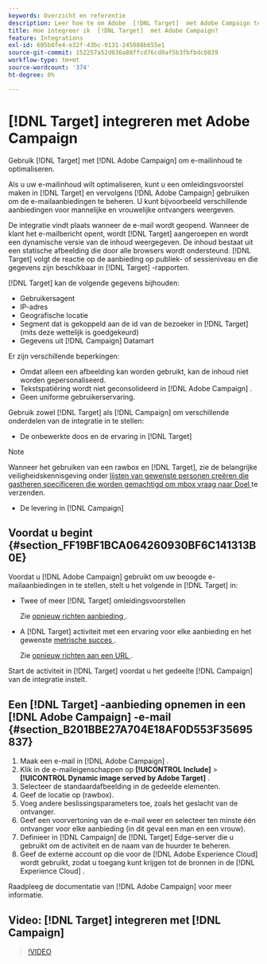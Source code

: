 ```yaml
---
keywords: Overzicht en referentie
description: Leer hoe te om Adobe  [!DNL Target]  met Adobe Campaign te gebruiken om e-mailinhoud te optimaliseren.
title: Hoe integreer ik  [!DNL Target]  met Adobe Campaign?
feature: Integrations
exl-id: 605b8fe4-e32f-43bc-9131-245008b655e1
source-git-commit: 152257a52d836a88ffcd76cd9af5b3fbfbdc0839
workflow-type: tm+mt
source-wordcount: '374'
ht-degree: 0%

---
```


# [!DNL Target] integreren met Adobe Campaign

Gebruik [!DNL Target] met [!DNL Adobe Campaign] om e-mailinhoud te optimaliseren.

Als u uw e-mailinhoud wilt optimaliseren, kunt u een omleidingsvoorstel maken in [!DNL Target] en vervolgens [!DNL Adobe Campaign] gebruiken om de e-mailaanbiedingen te beheren. U kunt bijvoorbeeld verschillende aanbiedingen voor mannelijke en vrouwelijke ontvangers weergeven.

De integratie vindt plaats wanneer de e-mail wordt geopend. Wanneer de klant het e-mailbericht opent, wordt [!DNL Target] aangeroepen en wordt een dynamische versie van de inhoud weergegeven. De inhoud bestaat uit een statische afbeelding die door alle browsers wordt ondersteund. [!DNL Target] volgt de reactie op de aanbieding op publiek- of sessieniveau en die gegevens zijn beschikbaar in [!DNL Target] -rapporten.

[!DNL Target] kan de volgende gegevens bijhouden:

* Gebruikersagent
* IP-adres
* Geografische locatie
* Segment dat is gekoppeld aan de id van de bezoeker in [!DNL Target] (mits deze wettelijk is goedgekeurd)
* Gegevens uit [!DNL Campaign] Datamart

Er zijn verschillende beperkingen:

* Omdat alleen een afbeelding kan worden gebruikt, kan de inhoud niet worden gepersonaliseerd.
* Tekstspatiëring wordt niet geconsolideerd in [!DNL Adobe Campaign] .
* Geen uniforme gebruikerservaring.

Gebruik zowel [!DNL Target] als [!DNL Campaign] om verschillende onderdelen van de integratie in te stellen:

* De onbewerkte doos en de ervaring in [!DNL Target]

>[!NOTE]
>
>Wanneer het gebruiken van een rawbox en [!DNL Target], zie de belangrijke veiligheidskennisgeving onder [ lijsten van gewenste personen creëren die gastheren specificeren die worden gemachtigd om mbox vraag naar Doel ](/help/main/administrating-target/hosts.md#allowlist) te verzenden.

* De levering in [!DNL Campaign]

## Voordat u begint {#section_FF19BF1BCA064260930BF6C141313B0E}

Voordat u [!DNL Adobe Campaign] gebruikt om uw beoogde e-mailaanbiedingen in te stellen, stelt u het volgende in [!DNL Target] in:

* Twee of meer [!DNL Target] omleidingsvoorstellen

  Zie [ opnieuw richten aanbieding ](/help/main/c-experiences/c-manage-content/offer-redirect.md).

* A [!DNL Target] activiteit met een ervaring voor elke aanbieding en het gewenste [ metrische succes ](/help/main/c-activities/r-success-metrics/success-metrics.md).

  Zie [ opnieuw richten aan een URL ](/help/main/c-experiences/c-visual-experience-composer/redirect-offer.md).

Start de activiteit in [!DNL Target] voordat u het gedeelte [!DNL Campaign] van de integratie instelt.

## Een [!DNL Target] -aanbieding opnemen in een [!DNL Adobe Campaign] -e-mail {#section_B201BBE27A704E18AF0D553F35695837}

1. Maak een e-mail in [!DNL Adobe Campaign] .
1. Klik in de e-maileigenschappen op **[!UICONTROL Include]** > **[!UICONTROL Dynamic image served by Adobe Target]** .
1. Selecteer de standaardafbeelding in de gedeelde elementen.
1. Geef de locatie op (rawbox).
1. Voeg andere beslissingsparameters toe, zoals het geslacht van de ontvanger.
1. Geef een voorvertoning van de e-mail weer en selecteer ten minste één ontvanger voor elke aanbieding (in dit geval een man en een vrouw).
1. Definieer in [!DNL Campaign] de [!DNL Target] Edge-server die u gebruikt om de activiteit en de naam van de huurder te beheren.
1. Geef de externe account op die voor de [!DNL Adobe Experience Cloud] wordt gebruikt, zodat u toegang kunt krijgen tot de bronnen in de [!DNL Experience Cloud] .

Raadpleeg de documentatie van [!DNL Adobe Campaign] voor meer informatie.

## Video: [!DNL Target] integreren met [!DNL Campaign]

>[!VIDEO](https://video.tv.adobe.com/v/35149)
